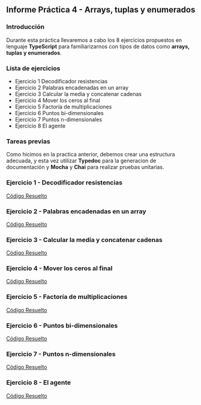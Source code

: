 ## Informe Práctica 4 - Arrays, tuplas y enumerados

### Introducción

Durante esta práctica llevaremos a cabo los 8 ejercicios propuestos en lenguaje **TypeScript** para familiarizarnos con tipos de datos como **arrays, tuplas y enumerados**.

### Lista de ejercicios
- Ejercicio 1 Decodificador resistencias
- Ejercicio 2 Palabras encadenadas en un array
- Ejercicio 3 Calcular la media y concatenar cadenas
- Ejercicio 4 Mover los ceros al final
- Ejercicio 5 Factoría de multiplicaciones
- Ejercicio 6 Puntos bi-dimensionales
- Ejercicio 7 Puntos n-dimensionales
- Ejercicio 8 El agente

### Tareas previas
Como hicimos en la practica anterior, debemos crear una estructura adecuada, y esta vez utilizar **Typedoc** para la generacion de documentación y **Mocha** y **Chai** para realizar pruebas unitarias.

### Ejercicio 1 - Decodificador resistencias
[Código Resuelto](https://github.com/ULL-ESIT-INF-DSI-2021/ull-esit-inf-dsi-20-21-prct04-arrays-tuples-enums-alu0101119663/blob/master/src/ejercicio-1.ts)
### Ejercicio 2 - Palabras encadenadas en un array
[Código Resuelto](https://github.com/ULL-ESIT-INF-DSI-2021/ull-esit-inf-dsi-20-21-prct04-arrays-tuples-enums-alu0101119663/blob/master/src/ejercicio-2.ts)
### Ejercicio 3 - Calcular la media y concatenar cadenas
[Código Resuelto](https://github.com/ULL-ESIT-INF-DSI-2021/ull-esit-inf-dsi-20-21-prct04-arrays-tuples-enums-alu0101119663/blob/master/src/ejercicio-3.ts)
### Ejercicio 4 - Mover los ceros al final
[Código Resuelto](https://github.com/ULL-ESIT-INF-DSI-2021/ull-esit-inf-dsi-20-21-prct04-arrays-tuples-enums-alu0101119663/blob/master/src/ejercicio-4.ts)
### Ejercicio 5 - Factoría de multiplicaciones
[Código Resuelto](https://github.com/ULL-ESIT-INF-DSI-2021/ull-esit-inf-dsi-20-21-prct04-arrays-tuples-enums-alu0101119663/blob/master/src/ejercicio-5.ts)
### Ejercicio 6 - Puntos bi-dimensionales
[Código Resuelto](https://github.com/ULL-ESIT-INF-DSI-2021/ull-esit-inf-dsi-20-21-prct04-arrays-tuples-enums-alu0101119663/blob/master/src/ejercicio-6.ts)
### Ejercicio 7 - Puntos n-dimensionales
[Código Resuelto](https://github.com/ULL-ESIT-INF-DSI-2021/ull-esit-inf-dsi-20-21-prct04-arrays-tuples-enums-alu0101119663/blob/master/src/ejercicio-7.ts)
### Ejercicio 8 - El agente
[Código Resuelto](https://github.com/ULL-ESIT-INF-DSI-2021/ull-esit-inf-dsi-20-21-prct04-arrays-tuples-enums-alu0101119663/blob/master/src/ejercicio-8.ts)
